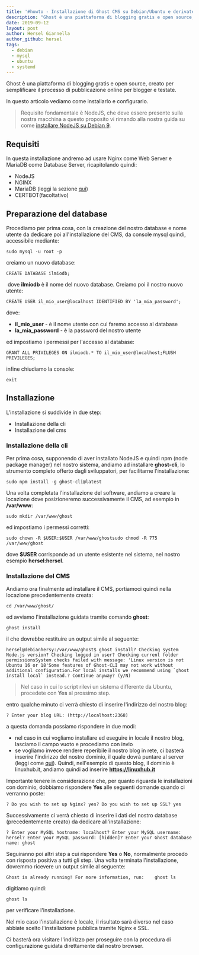 ```yaml
---
title: '#howto - Installazione di Ghost CMS su Debian/Ubuntu e derivate'
description: "Ghost è una piattaforma di blogging gratis e open source, creato per semplificare il processo di pubblicazione online per blogger e testate."
date: 2019-09-12
layout: post
author: Hersel Giannella
author_github: hersel
tags:
  - debian  
  - mysql  
  - ubuntu  
  - systemd
---
```

Ghost è una piattaforma di blogging gratis e open source, creato per semplificare il processo di pubblicazione online per blogger e testate.

In questo articolo vediamo come installarlo e configurarlo.

> Requisito fondamentale è NodeJS, che deve essere presente sulla nostra macchina a questo proposito vi rimando alla nostra guida su come [installare NodeJS su Debian 9](https://linuxhub.it/article/howto-installare-node-version-manager-nvm-su-debian-9).

## Requisiti

In questa installazione andremo ad usare Nginx come Web Server e MariaDB come Database Server, ricapitolando quindi:

*   NodeJS
*   NGINX
*   MariaDB (leggi la sezione [qui](https://linuxhub.it/article/howto-installare-lamp-su-ubuntu-debian-e-derivate#title4))
*   CERTBOT(facoltativo)

## Preparazione del database

Procediamo per prima cosa, con la creazione del nostro database e nome utente da dedicare poi all'installazione del CMS, da console mysql quindi, accessibile mediante:

    sudo mysql -u root -p

creiamo un nuovo database:

    CREATE DATABASE ilmiodb;

 dove **ilmiodb** è il nome del nuovo database. Creiamo poi il nostro nuovo utente:

    CREATE USER il_mio_user@localhost IDENTIFIED BY 'la_mia_password';

dove:

*   **il_mio_user** - è il nome utente con cui faremo accesso al database
*   **la_mia_password** - è la password del nostro utente

ed impostiamo i permessi per l'accesso al database:

    GRANT ALL PRIVILEGES ON ilmiodb.* TO il_mio_user@localhost;FLUSH PRIVILEGES;

infine chiudiamo la console:

    exit

## Installazione

L'installazione si suddivide in due step:

*   Installazione della cli
*   Installazione del cms

### Installazione della cli

Per prima cosa, supponendo di aver installato NodeJS e quindi npm (node package manager) nel nostro sistema, andiamo ad installare **ghost-cli**, lo strumento completo offerto dagli sviluppatori, per facilitarne l'installazione:

    sudo npm install -g ghost-cli@latest

Una volta completata l'installazione del software, andiamo a creare la locazione dove posizioneremo successivamente il CMS, ad esempio in **/var/www**:

    sudo mkdir /var/www/ghost

ed impostiamo i permessi corretti:

    sudo chown -R $USER:$USER /var/www/ghostsudo chmod -R 775 /var/www/ghost

dove **$USER** corrisponde ad un utente esistente nel sistema, nel nostro esempio **hersel:hersel**.

### Installazione del CMS

Andiamo ora finalmente ad installare il CMS, portiamoci quindi nella locazione precedentemente creata:

    cd /var/www/ghost/

ed avviamo l'installazione guidata tramite comando **ghost**:

    ghost install

il che dovrebbe restituire un output simile al seguente:

    hersel@debianhersy:/var/www/ghost$ ghost install? Checking system Node.js version? Checking logged in user? Checking current folder permissionsSystem checks failed with message: 'Linux version is not Ubuntu 16 or 18'Some features of Ghost-CLI may not work without additional configuration.For local installs we recommend using `ghost install local` instead.? Continue anyway? (y/N)

> Nel caso in cui lo script rilevi un sistema differente da Ubuntu, procedete con **Yes** al prossimo step.

entro qualche minuto ci verrà chiesto di inserire l'indirizzo del nostro blog:

    ? Enter your blog URL: (http://localhost:2368)

a questa domanda possiamo rispondere in due modi:

*   nel caso in cui vogliamo installare ed eseguire in locale il nostro blog, lasciamo il campo vuoto e procediamo con invio
*   se vogliamo invece rendere reperibile il nostro blog in rete, ci basterà inserire l'indirizzo del nostro dominio, il quale dovrà puntare al server (leggi come [qui](https://linuxhub.it/article/howto-puntare-un-dominio-ad-un-ip)). Quindi, nell'esempio di questo blog, il dominio è linuxhub.it, andiamo quindi ad inserire **https://linuxhub.it**

Importante tenere in considerazione che, per quanto riguarda le installazioni con dominio, dobbiamo rispondere **Yes** alle seguenti domande quando ci verranno poste:

    ? Do you wish to set up Nginx? yes? Do you wish to set up SSL? yes

Successivamente ci verrà chiesto di inserire i dati del nostro database (precedentemente creato) da dedicare all'installazione:

    ? Enter your MySQL hostname: localhost? Enter your MySQL username: hersel? Enter your MySQL password: [hidden]? Enter your Ghost database name: ghost

Seguiranno poi altri step a cui rispondere **Yes** o **No**, normalmente procedo con risposta positiva a tutti gli step. Una volta terminata l'installazione, dovremmo ricevere un output simile al seguente:

    Ghost is already running! For more information, run:    ghost ls

digitiamo quindi:

    ghost ls

per verificare l'installazione.

Nel mio caso l'installazione è locale, il risultato sarà diverso nel caso abbiate scelto l'installazione pubblica tramite Nginx e SSL.

Ci basterà ora visitare l'indirizzo per proseguire con la procedura di configurazione guidata direttamente dal nostro browser.